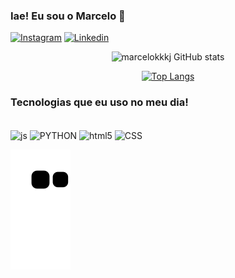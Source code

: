 ### Iae! Eu sou o Marcelo 🤏

[![Instagram](https://img.shields.io/badge/Instagram-E4405F?style=for-the-badge&logo=instagram&logoColor=white)](https://www.instagram.com/marcelokkkj/)
[![Linkedin](https://img.shields.io/badge/LinkedIn-0077B5?style=for-the-badge&logo=linkedin&logoColor=white)](https://www.linkedin.com/in/marcelo-melo-972baa1b3/)

<div align="center">
    
![marcelokkkj GitHub stats](https://github-readme-stats.vercel.app/api?username=Marcelokkkj&show_icons=true&theme=transparent)

[![Top Langs](https://github-readme-stats.vercel.app/api/top-langs/?username=marcelokkkj&layout=compact)](https://github.com/anuraghazra/github-readme-stats)

</div>

### Tecnologias que eu uso no meu dia!
<div style="display: inline_block"><br/>
    <img align="center" alt="js" src="https://img.shields.io/badge/JavaScript-F7DF1E?style=for-the-badge&logo=javascript&logoColor=black" />
    <img align="center" alt="PYTHON" src="https://img.shields.io/badge/Python-3776AB?style=for-the-badge&logo=python&logoColor=white" />
    <img align="center" alt="html5" src="https://img.shields.io/badge/HTML5-E34F26?style=for-the-badge&logo=html5&logoColor=white" />
    <img align="center" alt="CSS" src="https://img.shields.io/badge/CSS3-1572B6?style=for-the-badge&logo=css3&logoColor=white" />
 
  ![Snake animation](https://github.com/RD0705/RD0705/blob/output/github-contribution-grid-snake.svg)
    
</div>

